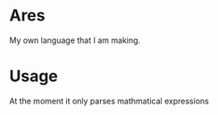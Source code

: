 # Ares
My own language that I am making.
# Usage
At the moment it only parses mathmatical expressions

